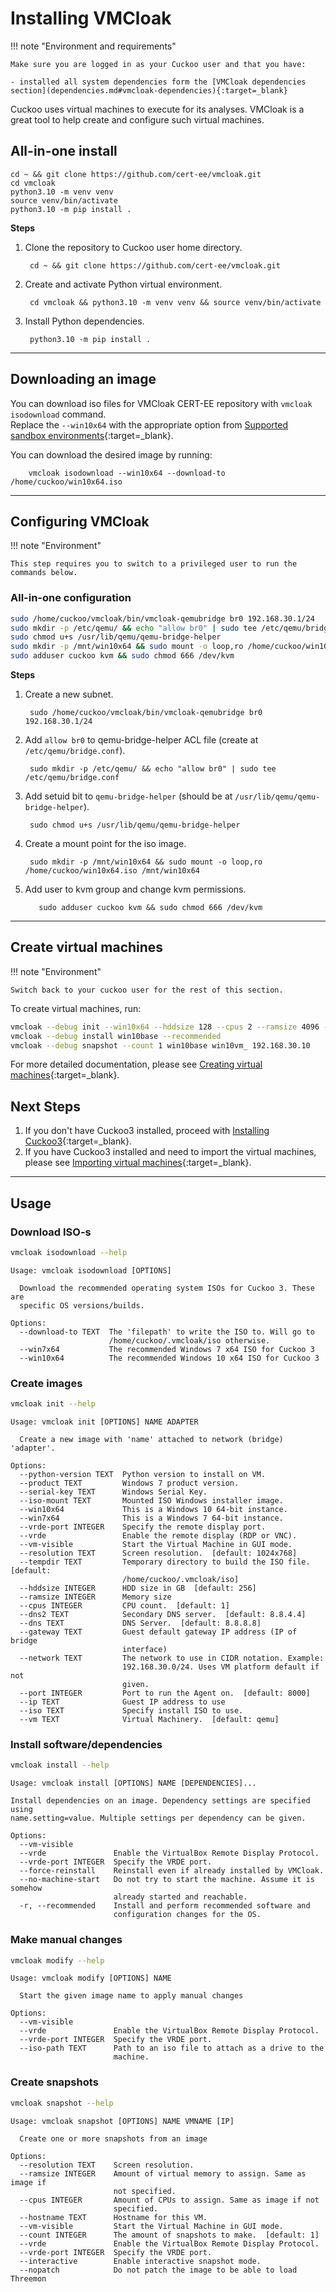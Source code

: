 # Installing VMCloak

!!! note "Environment and requirements"

    Make sure you are logged in as your Cuckoo user and that you have:  

    - installed all system dependencies form the [VMCloak dependencies section](dependencies.md#vmcloak-dependencies){:target=_blank}

Cuckoo uses virtual machines to execute for its analyses. VMCloak is a great tool to help create and configure such virtual machines.

## All-in-one install

```console
cd ~ && git clone https://github.com/cert-ee/vmcloak.git
cd vmcloak
python3.10 -m venv venv
source venv/bin/activate
python3.10 -m pip install .
```

**Steps**

1. Clone the repository to Cuckoo user home directory.
        
        cd ~ && git clone https://github.com/cert-ee/vmcloak.git

2. Create and activate Python virtual environment.
        
        cd vmcloak && python3.10 -m venv venv && source venv/bin/activate

3. Install Python dependencies.

        python3.10 -m pip install .

---

## Downloading an image

You can download iso files for VMCloak CERT-EE repository with `vmcloak isodownload` command.  
Replace the `--win10x64` with the appropriate option from [Supported sandbox environments](../about/cuckoo.md#supported-sandbox-environments){:target=_blank}.

You can download the desired image by running:
            
        vmcloak isodownload --win10x64 --download-to /home/cuckoo/win10x64.iso

---

## Configuring VMCloak
!!! note "Environment"

    This step requires you to switch to a privileged user to run the commands below.

### All-in-one configuration
```bash
sudo /home/cuckoo/vmcloak/bin/vmcloak-qemubridge br0 192.168.30.1/24
sudo mkdir -p /etc/qemu/ && echo "allow br0" | sudo tee /etc/qemu/bridge.conf
sudo chmod u+s /usr/lib/qemu/qemu-bridge-helper
sudo mkdir -p /mnt/win10x64 && sudo mount -o loop,ro /home/cuckoo/win10x64.iso /mnt/win10x64
sudo adduser cuckoo kvm && sudo chmod 666 /dev/kvm
```

**Steps**  

1. Create a new subnet.

        sudo /home/cuckoo/vmcloak/bin/vmcloak-qemubridge br0 192.168.30.1/24

2. Add `allow br0` to qemu-bridge-helper ACL file (create at `/etc/qemu/bridge.conf`).
        
        sudo mkdir -p /etc/qemu/ && echo "allow br0" | sudo tee /etc/qemu/bridge.conf

3. Add setuid bit to `qemu-bridge-helper` (should be at `/usr/lib/qemu/qemu-bridge-helper`).

        sudo chmod u+s /usr/lib/qemu/qemu-bridge-helper

4. Create a mount point for the iso image.

        sudo mkdir -p /mnt/win10x64 && sudo mount -o loop,ro /home/cuckoo/win10x64.iso /mnt/win10x64

5. Add user to kvm group and change kvm permissions.

          sudo adduser cuckoo kvm && sudo chmod 666 /dev/kvm

---

## Create virtual machines
!!! note "Environment"

    Switch back to your cuckoo user for the rest of this section.

To create virtual machines, run:
```bash
vmcloak --debug init --win10x64 --hddsize 128 --cpus 2 --ramsize 4096 --network 192.168.30.0/24 --vm qemu --vrde --vrde-port 1 --ip 192.168.30.2 --iso-mount /mnt/win10x64 win10base br0
vmcloak --debug install win10base --recommended
vmcloak --debug snapshot --count 1 win10base win10vm_ 192.168.30.10
```

For more detailed documentation, please see [Creating virtual machines](../creating/vms.md){:target=_blank}.

## Next Steps

1. If you don't have Cuckoo3 installed, proceed with [Installing Cuckoo3](cuckoo.md){:target=_blank}.  
2. If you have Cuckoo3 installed and need to import the virtual machines, please see [Importing virtual machines](cuckoo.md#importing-virtual-machines){:target=_blank}.

---

## Usage

### Download ISO-s

```bash
vmcloak isodownload --help
```

``` { .bash .no-copy}
Usage: vmcloak isodownload [OPTIONS]

  Download the recommended operating system ISOs for Cuckoo 3. These are
  specific OS versions/builds.

Options:
  --download-to TEXT  The 'filepath' to write the ISO to. Will go to
                      /home/cuckoo/.vmcloak/iso otherwise.
  --win7x64           The recommended Windows 7 x64 ISO for Cuckoo 3
  --win10x64          The recommended Windows 10 x64 ISO for Cuckoo 3
```

### Create images

```bash
vmcloak init --help
```

``` { .bash .no-copy }
Usage: vmcloak init [OPTIONS] NAME ADAPTER

  Create a new image with 'name' attached to network (bridge) 'adapter'.

Options:
  --python-version TEXT  Python version to install on VM.
  --product TEXT         Windows 7 product version.
  --serial-key TEXT      Windows Serial Key.
  --iso-mount TEXT       Mounted ISO Windows installer image.
  --win10x64             This is a Windows 10 64-bit instance.
  --win7x64              This is a Windows 7 64-bit instance.
  --vrde-port INTEGER    Specify the remote display port.
  --vrde                 Enable the remote display (RDP or VNC).
  --vm-visible           Start the Virtual Machine in GUI mode.
  --resolution TEXT      Screen resolution.  [default: 1024x768]
  --tempdir TEXT         Temporary directory to build the ISO file.  [default:
                         /home/cuckoo/.vmcloak/iso]
  --hddsize INTEGER      HDD size in GB  [default: 256]
  --ramsize INTEGER      Memory size
  --cpus INTEGER         CPU count.  [default: 1]
  --dns2 TEXT            Secondary DNS server.  [default: 8.8.4.4]
  --dns TEXT             DNS Server.  [default: 8.8.8.8]
  --gateway TEXT         Guest default gateway IP address (IP of bridge
                         interface)
  --network TEXT         The network to use in CIDR notation. Example:
                         192.168.30.0/24. Uses VM platform default if not
                         given.
  --port INTEGER         Port to run the Agent on.  [default: 8000]
  --ip TEXT              Guest IP address to use
  --iso TEXT             Specify install ISO to use.
  --vm TEXT              Virtual Machinery.  [default: qemu]
```

### Install software/dependencies

```bash
vmcloak install --help
```

``` { .bash .no-copy }
Usage: vmcloak install [OPTIONS] NAME [DEPENDENCIES]...

Install dependencies on an image. Dependency settings are specified using
name.setting=value. Multiple settings per dependency can be given.

Options:
  --vm-visible
  --vrde               Enable the VirtualBox Remote Display Protocol.
  --vrde-port INTEGER  Specify the VRDE port.
  --force-reinstall    Reinstall even if already installed by VMCloak.
  --no-machine-start   Do not try to start the machine. Assume it is somehow
                       already started and reachable.
  -r, --recommended    Install and perform recommended software and
                       configuration changes for the OS.
```

### Make manual changes

```bash
vmcloak modify --help
```

``` { .bash .no-copy }
Usage: vmcloak modify [OPTIONS] NAME

  Start the given image name to apply manual changes

Options:
  --vm-visible
  --vrde               Enable the VirtualBox Remote Display Protocol.
  --vrde-port INTEGER  Specify the VRDE port.
  --iso-path TEXT      Path to an iso file to attach as a drive to the
                       machine.
```

### Create snapshots
```bash
vmcloak snapshot --help
```

``` { .bash .no-copy }
Usage: vmcloak snapshot [OPTIONS] NAME VMNAME [IP]

  Create one or more snapshots from an image

Options:
  --resolution TEXT    Screen resolution.
  --ramsize INTEGER    Amount of virtual memory to assign. Same as image if
                       not specified.
  --cpus INTEGER       Amount of CPUs to assign. Same as image if not
                       specified.
  --hostname TEXT      Hostname for this VM.
  --vm-visible         Start the Virtual Machine in GUI mode.
  --count INTEGER      The amount of snapshots to make.  [default: 1]
  --vrde               Enable the VirtualBox Remote Display Protocol.
  --vrde-port INTEGER  Specify the VRDE port.
  --interactive        Enable interactive snapshot mode.
  --nopatch            Do not patch the image to be able to load Threemon
```
